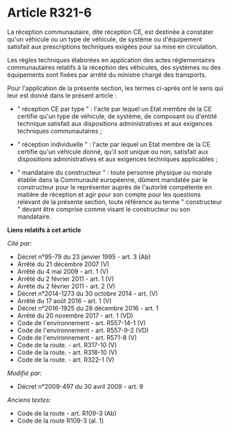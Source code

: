 # Article R321-6

La réception communautaire, dite réception CE, est destinée à constater qu'un véhicule ou un  type de véhicule, de système ou
d'équipement satisfait aux prescriptions techniques exigées pour sa mise en circulation.

Les règles techniques élaborées en application des actes réglementaires communautaires  relatifs  à la réception des
véhicules, des systèmes ou des équipements sont fixées par arrêté du ministre chargé des transports.

Pour l'application de la présente section, les termes ci-après ont le sens qui leur est donné dans le présent article : 

- " réception CE par type " : l'acte par lequel un Etat membre de la CE certifie qu'un type de véhicule, de système, de
composant ou d'entité technique satisfait aux dispositions administratives et aux exigences techniques communautaires ; 

- " réception individuelle " : l'acte par lequel un Etat membre de la CE certifie qu'un véhicule donné, qu'il soit unique ou
non, satisfait aux dispositions administratives et aux exigences techniques applicables ; 

- " mandataire du constructeur " : toute personne physique ou morale établie dans la Communauté européenne, dûment mandatée
par le constructeur pour le représenter auprès de l'autorité compétente en matière de réception et agir pour son compte pour
les questions relevant de la présente section, toute référence au terme " constructeur " devant être comprise comme visant le
constructeur ou son mandataire.

**Liens relatifs à cet article**

_Cité par_:

  - Décret n°95-79 du 23 janvier 1995 - art. 3 (Ab)
  - Arrêté du 21 décembre 2007 (V)
  - Arrêté du 4 mai 2009 - art. 1 (V)
  - Arrêté du 2 février 2011 - art. 1 (V)
  - Arrêté du 2 février 2011 - art. 2 (V)
  - Décret n°2014-1273 du 30 octobre 2014 - art. (V)
  - Arrêté du 17 août 2016 - art. 1 (V)
  - Décret n°2016-1925 du 28 décembre 2016 - art. 1
  - Arrêté du 20 novembre 2017 - art. 1 (VD)
  - Code de l'environnement - art. R557-14-1 (V)
  - Code de l'environnement - art. R557-9-2 (VD)
  - Code de l'environnement - art. R571-8 (V)
  - Code de la route. - art. R317-10 (V)
  - Code de la route. - art. R318-10 (V)
  - Code de la route. - art. R322-1 (V)

_Modifié par_:

  - Décret n°2009-497 du 30 avril 2009 - art. 9

_Anciens textes_:

  - Code de la route - art. R109-3 (Ab)
  - Code de la route R109-3 (al. 1)
